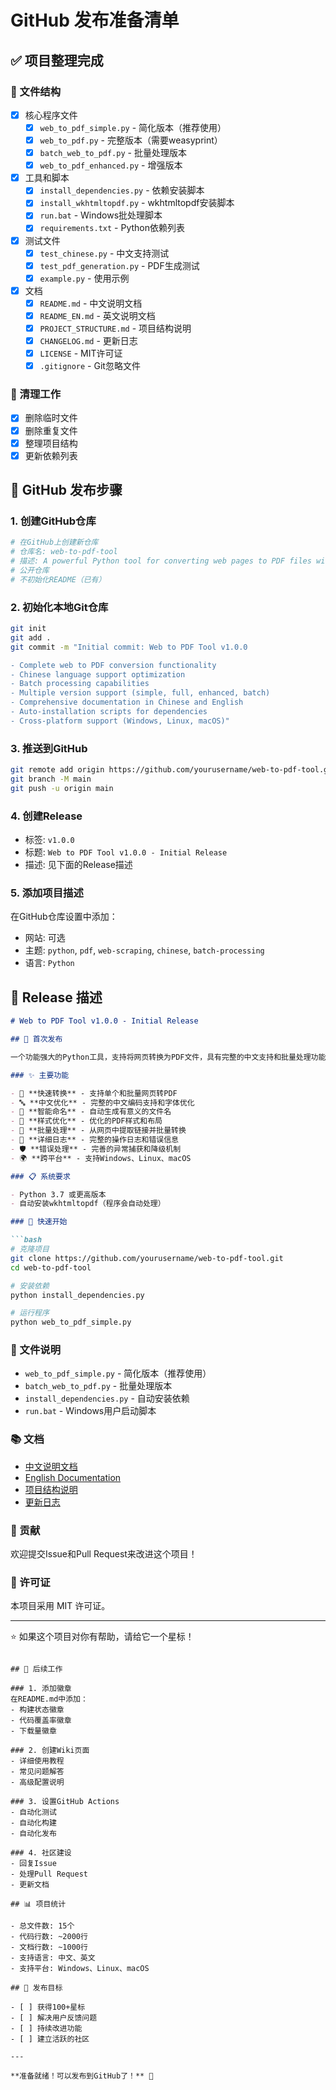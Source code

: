 # GitHub 发布准备清单

## ✅ 项目整理完成

### 📁 文件结构
- [x] 核心程序文件
  - [x] `web_to_pdf_simple.py` - 简化版本（推荐使用）
  - [x] `web_to_pdf.py` - 完整版本（需要weasyprint）
  - [x] `batch_web_to_pdf.py` - 批量处理版本
  - [x] `web_to_pdf_enhanced.py` - 增强版本

- [x] 工具和脚本
  - [x] `install_dependencies.py` - 依赖安装脚本
  - [x] `install_wkhtmltopdf.py` - wkhtmltopdf安装脚本
  - [x] `run.bat` - Windows批处理脚本
  - [x] `requirements.txt` - Python依赖列表

- [x] 测试文件
  - [x] `test_chinese.py` - 中文支持测试
  - [x] `test_pdf_generation.py` - PDF生成测试
  - [x] `example.py` - 使用示例

- [x] 文档
  - [x] `README.md` - 中文说明文档
  - [x] `README_EN.md` - 英文说明文档
  - [x] `PROJECT_STRUCTURE.md` - 项目结构说明
  - [x] `CHANGELOG.md` - 更新日志
  - [x] `LICENSE` - MIT许可证
  - [x] `.gitignore` - Git忽略文件

### 🧹 清理工作
- [x] 删除临时文件
- [x] 删除重复文件
- [x] 整理项目结构
- [x] 更新依赖列表

## 🚀 GitHub 发布步骤

### 1. 创建GitHub仓库
```bash
# 在GitHub上创建新仓库
# 仓库名: web-to-pdf-tool
# 描述: A powerful Python tool for converting web pages to PDF files with complete Chinese support and batch processing capabilities
# 公开仓库
# 不初始化README（已有）
```

### 2. 初始化本地Git仓库
```bash
git init
git add .
git commit -m "Initial commit: Web to PDF Tool v1.0.0

- Complete web to PDF conversion functionality
- Chinese language support optimization
- Batch processing capabilities
- Multiple version support (simple, full, enhanced, batch)
- Comprehensive documentation in Chinese and English
- Auto-installation scripts for dependencies
- Cross-platform support (Windows, Linux, macOS)"
```

### 3. 推送到GitHub
```bash
git remote add origin https://github.com/yourusername/web-to-pdf-tool.git
git branch -M main
git push -u origin main
```

### 4. 创建Release
- 标签: `v1.0.0`
- 标题: `Web to PDF Tool v1.0.0 - Initial Release`
- 描述: 见下面的Release描述

### 5. 添加项目描述
在GitHub仓库设置中添加：
- 网站: 可选
- 主题: `python`, `pdf`, `web-scraping`, `chinese`, `batch-processing`
- 语言: `Python`

## 📝 Release 描述

```markdown
# Web to PDF Tool v1.0.0 - Initial Release

## 🎉 首次发布

一个功能强大的Python工具，支持将网页转换为PDF文件，具有完整的中文支持和批量处理功能。

### ✨ 主要功能

- 🚀 **快速转换** - 支持单个和批量网页转PDF
- 🔤 **中文优化** - 完整的中文编码支持和字体优化
- 📄 **智能命名** - 自动生成有意义的文件名
- 🎨 **样式优化** - 优化的PDF样式和布局
- 🔄 **批量处理** - 从网页中提取链接并批量转换
- 📝 **详细日志** - 完整的操作日志和错误信息
- 🛡️ **错误处理** - 完善的异常捕获和降级机制
- 🌍 **跨平台** - 支持Windows、Linux、macOS

### 📋 系统要求

- Python 3.7 或更高版本
- 自动安装wkhtmltopdf（程序会自动处理）

### 🚀 快速开始

```bash
# 克隆项目
git clone https://github.com/yourusername/web-to-pdf-tool.git
cd web-to-pdf-tool

# 安装依赖
python install_dependencies.py

# 运行程序
python web_to_pdf_simple.py
```

### 📁 文件说明

- `web_to_pdf_simple.py` - 简化版本（推荐使用）
- `batch_web_to_pdf.py` - 批量处理版本
- `install_dependencies.py` - 自动安装依赖
- `run.bat` - Windows用户启动脚本

### 📚 文档

- [中文说明文档](README.md)
- [English Documentation](README_EN.md)
- [项目结构说明](PROJECT_STRUCTURE.md)
- [更新日志](CHANGELOG.md)

### 🤝 贡献

欢迎提交Issue和Pull Request来改进这个项目！

### 📄 许可证

本项目采用 MIT 许可证。

---

⭐ 如果这个项目对你有帮助，请给它一个星标！
```

## 🔧 后续工作

### 1. 添加徽章
在README.md中添加：
- 构建状态徽章
- 代码覆盖率徽章
- 下载量徽章

### 2. 创建Wiki页面
- 详细使用教程
- 常见问题解答
- 高级配置说明

### 3. 设置GitHub Actions
- 自动化测试
- 自动化构建
- 自动化发布

### 4. 社区建设
- 回复Issue
- 处理Pull Request
- 更新文档

## 📊 项目统计

- 总文件数: 15个
- 代码行数: ~2000行
- 文档行数: ~1000行
- 支持语言: 中文、英文
- 支持平台: Windows、Linux、macOS

## 🎯 发布目标

- [ ] 获得100+星标
- [ ] 解决用户反馈问题
- [ ] 持续改进功能
- [ ] 建立活跃的社区

---

**准备就绪！可以发布到GitHub了！** 🚀 